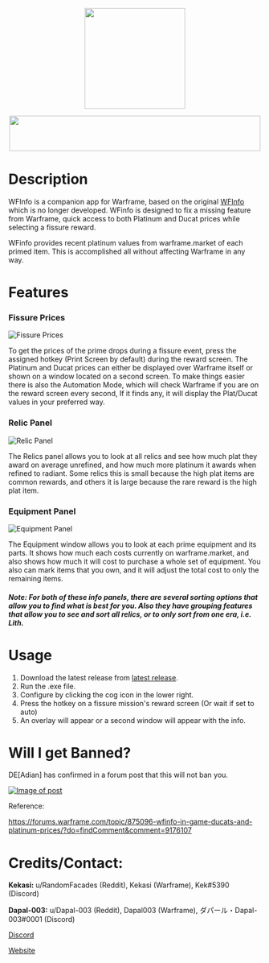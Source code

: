 <p align="center">
   <img height="200" width="200" src="https://raw.githubusercontent.com/WFCD/WFinfo/master/WFInfo/Resources/WFLogo.png">
</p>
<p align="center">
   <img height="70" width="500" src="https://raw.githubusercontent.com/WFCD/WFinfo/feature/logo/wfcd_banner.png">
</p>


# Description


WFInfo is a companion app for Warframe, based on the original [WFInfo](httpps://https://github.com/Schwaxx/WFInfo) which is no longer developed. WFinfo is designed to fix a missing feature from Warframe, quick access to both Platinum and Ducat prices while selecting a fissure reward.

WFinfo provides recent platinum values from warframe.market of each primed item. This is accomplished all without affecting Warframe in any way. 

# Features

### Fissure Prices

![Fissure Prices](https://i.imgur.com/Fl2z7qS.png)

To get the prices of the prime drops during a fissure event, press the assigned hotkey (Print Screen by default) during the reward screen. The Platinum and Ducat prices can either be displayed over Warframe itself or shown on a window located on a second screen. To make things easier there is also the Automation Mode, which will check Warframe if you are on the reward screen every second, If it finds any, it will display the Plat/Ducat values in your preferred way.

### Relic Panel

![Relic Panel](https://i.imgur.com/k2yEW87.png)

The Relics panel allows you to look at all relics and see how much plat they award on average unrefined, and how much more platinum it awards when refined to radiant. Some relics this is small because the high plat items are common rewards, and others it is large because the rare reward is the high plat item.

### Equipment Panel

![Equipment Panel](https://i.imgur.com/bQRDYvR.png)

The Equipment window allows you to look at each prime equipment and its parts. It shows how much each costs currently on warframe.market, and also shows how much it will cost to purchase a whole set of equipment. You also can mark items that you own, and it will adjust the total cost to only the remaining items.

##### Note: For both of these info panels, there are several sorting options that allow you to find what is best for you. Also they have grouping features that allow you to see and sort all relics, or to only sort from one era, i.e. Lith.

# Usage

1. Download the latest release from [latest release](https://github.com/random-facades/WFInfo/releases).
1. Run the .exe file.
1. Configure by clicking the cog icon in the lower right.
1. Press the hotkey on a fissure mission's reward screen (Or wait if set to auto)
1. An overlay will appear or a second window will appear with the info.

# Will I get Banned?

DE[Adian] has confirmed in a forum post that this will not ban you. 

[![Image of post](https://i.imgur.com/ZGD8ISp.jpg)](https://forums.warframe.com/topic/875096-wfinfo-in-game-ducats-and-platinum-prices/?do=findComment&comment=9176107)

Reference:

https://forums.warframe.com/topic/875096-wfinfo-in-game-ducats-and-platinum-prices/?do=findComment&comment=9176107

# Credits/Contact:

**Kekasi:** u/RandomFacades (Reddit), Kekasi (Warframe), Kek#5390 (Discord)

**Dapal-003:** u/Dapal-003 (Reddit), Dapal003 (Warframe), ダパール・Dapal-003#0001 (Discord)

[Discord](https://discord.gg/qfd3eFb)

[Website](https://random-facades.github.io/WFInfo/)
